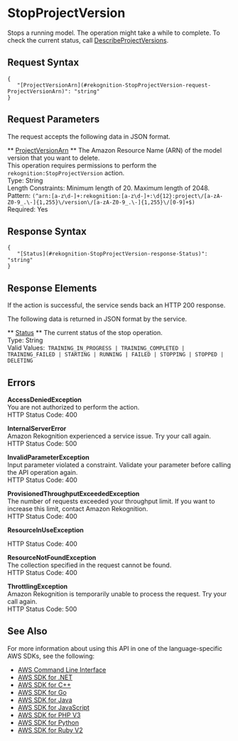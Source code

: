 # StopProjectVersion<a name="API_StopProjectVersion"></a>

Stops a running model\. The operation might take a while to complete\. To check the current status, call [DescribeProjectVersions](API_DescribeProjectVersions.md)\. 

## Request Syntax<a name="API_StopProjectVersion_RequestSyntax"></a>

```
{
   "[ProjectVersionArn](#rekognition-StopProjectVersion-request-ProjectVersionArn)": "string"
}
```

## Request Parameters<a name="API_StopProjectVersion_RequestParameters"></a>

The request accepts the following data in JSON format\.

 ** [ProjectVersionArn](#API_StopProjectVersion_RequestSyntax) **   <a name="rekognition-StopProjectVersion-request-ProjectVersionArn"></a>
The Amazon Resource Name \(ARN\) of the model version that you want to delete\.  
This operation requires permissions to perform the `rekognition:StopProjectVersion` action\.  
Type: String  
Length Constraints: Minimum length of 20\. Maximum length of 2048\.  
Pattern: `(^arn:[a-z\d-]+:rekognition:[a-z\d-]+:\d{12}:project\/[a-zA-Z0-9_.\-]{1,255}\/version\/[a-zA-Z0-9_.\-]{1,255}\/[0-9]+$)`   
Required: Yes

## Response Syntax<a name="API_StopProjectVersion_ResponseSyntax"></a>

```
{
   "[Status](#rekognition-StopProjectVersion-response-Status)": "string"
}
```

## Response Elements<a name="API_StopProjectVersion_ResponseElements"></a>

If the action is successful, the service sends back an HTTP 200 response\.

The following data is returned in JSON format by the service\.

 ** [Status](#API_StopProjectVersion_ResponseSyntax) **   <a name="rekognition-StopProjectVersion-response-Status"></a>
The current status of the stop operation\.   
Type: String  
Valid Values:` TRAINING_IN_PROGRESS | TRAINING_COMPLETED | TRAINING_FAILED | STARTING | RUNNING | FAILED | STOPPING | STOPPED | DELETING` 

## Errors<a name="API_StopProjectVersion_Errors"></a>

 **AccessDeniedException**   
You are not authorized to perform the action\.  
HTTP Status Code: 400

 **InternalServerError**   
Amazon Rekognition experienced a service issue\. Try your call again\.  
HTTP Status Code: 500

 **InvalidParameterException**   
Input parameter violated a constraint\. Validate your parameter before calling the API operation again\.  
HTTP Status Code: 400

 **ProvisionedThroughputExceededException**   
The number of requests exceeded your throughput limit\. If you want to increase this limit, contact Amazon Rekognition\.  
HTTP Status Code: 400

 **ResourceInUseException**   
  
HTTP Status Code: 400

 **ResourceNotFoundException**   
The collection specified in the request cannot be found\.  
HTTP Status Code: 400

 **ThrottlingException**   
Amazon Rekognition is temporarily unable to process the request\. Try your call again\.  
HTTP Status Code: 500

## See Also<a name="API_StopProjectVersion_SeeAlso"></a>

For more information about using this API in one of the language\-specific AWS SDKs, see the following:
+  [AWS Command Line Interface](https://docs.aws.amazon.com/goto/aws-cli/rekognition-2016-06-27/StopProjectVersion) 
+  [AWS SDK for \.NET](https://docs.aws.amazon.com/goto/DotNetSDKV3/rekognition-2016-06-27/StopProjectVersion) 
+  [AWS SDK for C\+\+](https://docs.aws.amazon.com/goto/SdkForCpp/rekognition-2016-06-27/StopProjectVersion) 
+  [AWS SDK for Go](https://docs.aws.amazon.com/goto/SdkForGoV1/rekognition-2016-06-27/StopProjectVersion) 
+  [AWS SDK for Java](https://docs.aws.amazon.com/goto/SdkForJava/rekognition-2016-06-27/StopProjectVersion) 
+  [AWS SDK for JavaScript](https://docs.aws.amazon.com/goto/AWSJavaScriptSDK/rekognition-2016-06-27/StopProjectVersion) 
+  [AWS SDK for PHP V3](https://docs.aws.amazon.com/goto/SdkForPHPV3/rekognition-2016-06-27/StopProjectVersion) 
+  [AWS SDK for Python](https://docs.aws.amazon.com/goto/boto3/rekognition-2016-06-27/StopProjectVersion) 
+  [AWS SDK for Ruby V2](https://docs.aws.amazon.com/goto/SdkForRubyV2/rekognition-2016-06-27/StopProjectVersion) 